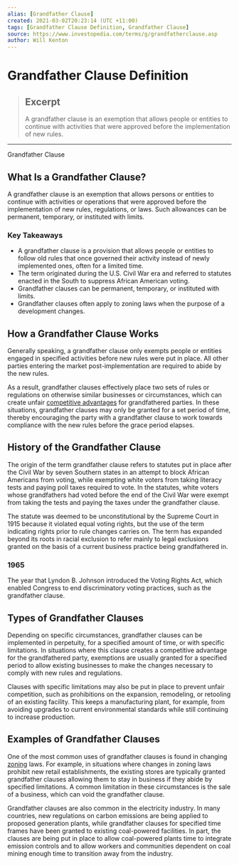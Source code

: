 ```yaml
---
alias: [Grandfather Clause]
created: 2021-03-02T20:23:14 (UTC +11:00)
tags: [Grandfather Clause Definition, Grandfather Clause]
source: https://www.investopedia.com/terms/g/grandfatherclause.asp
author: Will Kenton
---
```


# Grandfather Clause Definition

> ## Excerpt
> A grandfather clause is an exemption that allows people or entities to continue with activities that were approved before the implementation of new rules.

---

Grandfather Clause
## What Is a Grandfather Clause?

A grandfather clause is an exemption that allows persons or entities to continue with activities or operations that were approved before the implementation of new rules, regulations, or laws. Such allowances can be permanent, temporary, or instituted with limits.

### Key Takeaways

-   A grandfather clause is a provision that allows people or entities to follow old rules that once governed their activity instead of newly implemented ones, often for a limited time.
-   The term originated during the U.S. Civil War era and referred to statutes enacted in the South to suppress African American voting.
-   Grandfather clauses can be permanent, temporary, or instituted with limits.
-   Grandfather clauses often apply to zoning laws when the purpose of a development changes.

## How a Grandfather Clause Works

Generally speaking, a grandfather clause only exempts people or entities engaged in specified activities before new rules were put in place. All other parties entering the market post-implementation are required to abide by the new rules.

As a result, grandfather clauses effectively place two sets of rules or regulations on otherwise similar businesses or circumstances, which can create unfair [competitive advantages](https://www.investopedia.com/terms/c/competitive_advantage.asp) for grandfathered parties. In these situations, grandfather clauses may only be granted for a set period of time, thereby encouraging the party with a grandfather clause to work towards compliance with the new rules before the grace period elapses.

## History of the Grandfather Clause

The origin of the term grandfather clause refers to statutes put in place after the Civil War by seven Southern states in an attempt to block African Americans from voting, while exempting white voters from taking literacy tests and paying poll taxes required to vote. In the statutes, white voters whose grandfathers had voted before the end of the Civil War were exempt from taking the tests and paying the taxes under the grandfather clause.

The statute was deemed to be unconstitutional by the Supreme Court in 1915 because it violated equal voting rights, but the use of the term indicating rights prior to rule changes carries on. The term has expanded beyond its roots in racial exclusion to refer mainly to legal exclusions granted on the basis of a current business practice being grandfathered in.

### 1965

The year that Lyndon B. Johnson introduced the Voting Rights Act, which enabled Congress to end discriminatory voting practices, such as the grandfather clause.

## Types of Grandfather Clauses

Depending on specific circumstances, grandfather clauses can be implemented in perpetuity, for a specified amount of time, or with specific limitations. In situations where this clause creates a competitive advantage for the grandfathered party, exemptions are usually granted for a specified period to allow existing businesses to make the changes necessary to comply with new rules and regulations.

Clauses with specific limitations may also be put in place to prevent unfair competition, such as prohibitions on the expansion, remodeling, or retooling of an existing facility. This keeps a manufacturing plant, for example, from avoiding upgrades to current environmental standards while still continuing to increase production.

## Examples of Grandfather Clauses

One of the most common uses of grandfather clauses is found in changing [zoning](https://www.investopedia.com/terms/z/zoning.asp) laws. For example, in situations where changes in zoning laws prohibit new retail establishments, the existing stores are typically granted grandfather clauses allowing them to stay in business if they abide by specified limitations. A common limitation in these circumstances is the sale of a business, which can void the grandfather clause.

Grandfather clauses are also common in the electricity industry. In many countries, new regulations on carbon emissions are being applied to proposed generation plants, while grandfather clauses for specified time frames have been granted to existing coal-powered facilities. In part, the clauses are being put in place to allow coal-powered plants time to integrate emission controls and to allow workers and communities dependent on coal mining enough time to transition away from the industry.
